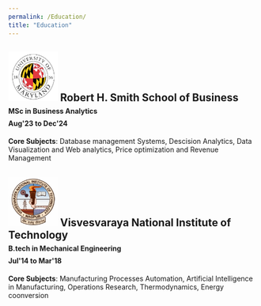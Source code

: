 ```yaml
---
permalink: /Education/
title: "Education"
---
```


<img src="/assets/images/UMD.png" alt="UMD logo" width="100" height="100">  **Robert H. Smith School of Business**<br>
<span style="font-size:14px">MSc in Business Analytics  
Aug'23 to Dec'24
--------------------------------------------------------------------------------------------------------  
  **Core Subjects**: Database management Systems, Descision Analytics, Data Visualization and Web analytics, Price optimization and Revenue Management
</span>
      
<img src="/assets/images/VNIT.png" alt="UMD logo" width="100" height="100">  **Visvesvaraya National Institute of Technology**<br>
<span style="font-size:14px">B.tech in Mechanical Engineering  
Jul'14 to Mar'18
--------------------------------------------------------------------------------------------------------  
  **Core Subjects**: Manufacturing Processes Automation, Artificial Intelligence in Manufacturing, Operations Research, Thermodynamics, Energy coonversion
</span>

